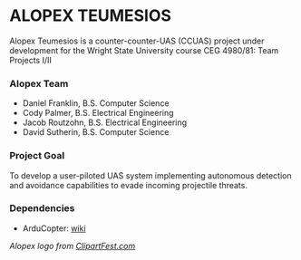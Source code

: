 # ALOPEX TEUMESIOS

Alopex Teumesios is a counter-counter-UAS (CCUAS) project under development for the Wright State University course CEG 4980/81: Team Projects I/II

### Alopex Team
* Daniel Franklin, B.S. Computer Science
* Cody Palmer, B.S. Electrical Engineering
* Jacob Routzohn, B.S. Electrical Engineering
* David Sutherin, B.S. Computer Science

### Project Goal
To develop a user-piloted UAS system implementing autonomous detection and avoidance capabilities to evade incoming projectile threats.

### Dependencies
* ArduCopter: [wiki](http://ardupilot.org/copter/docs/introduction.html)

*Alopex logo from [ClipartFest.com](https://clipartfest.com/download/b4f90b1738b49e5a93beff7a8e6bf46830dc337b.html)*
